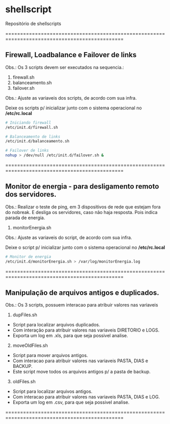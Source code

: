 # shellscript
Repositório de shellscripts

==============================================================================================


## Firewall, Loadbalance e Failover de links
Obs.: Os 3 scripts devem ser executados na sequencia.: 
1. firewall.sh 
2. balanceamento.sh 
3. failover.sh

Obs.: Ajuste as variaveis dos scripts, de acordo com sua infra.

Deixe os scripts p/ inicializar junto com o sistema operacional no **/etc/rc.local**

```sh
# Iniciando firewall
/etc/init.d/firewall.sh

# Balanceamento de links
/etc/init.d/balanceamento.sh

# Failover de links
nohup > /dev/null /etc/init.d/failover.sh &
```
==============================================================================================

## Monitor de energia - para desligamento remoto dos servidores.
Obs.: Realizar o teste de ping, em 3 dispositivos de rede que estejam fora do nobreak. E desliga os servidores, caso não haja resposta. Pois indica parada de energia.

1. monitorEnergia.sh

Obs.: Ajuste as variaveis do script, de acordo com sua infra.

Deixe o script p/ inicializar junto com o sistema operacional no **/etc/rc.local**

```sh
# Monitor de energia
/etc/init.d/monitorEnergia.sh > /var/log/monitorEnergia.log
```
==============================================================================================

## Manipulação de arquivos antigos e duplicados.
Obs.: Os 3 scripts, possuem interacao para atribuir valores nas variaveis

1. dupFiles.sh
- Script para localizar arquivos duplicados. 
- Com interação para atribuir valores nas variaveis DIRETORIO e LOGS.
- Exporta um log em .xls, para que seja possivel analise. 

2. moveOldFiles.sh 
- Script para mover arquivos antigos.
- Com interacao para atribuir valores nas variaveis PASTA, DIAS e BACKUP.
- Este script move todos os arquivos antigos p/ a pasta de backup.

3. oldFiles.sh
- Script para localizar arquivos antigos.
- Com interacao para atribuir valores nas variaveis PASTA, DIAS e LOG.
- Exporta um log em .csv, para que seja possivel analise. 

==============================================================================================


